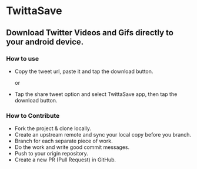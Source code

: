 
# TwittaSave

## Download Twitter Videos and Gifs directly to your android device. 

### How to use
- Copy the tweet url, paste it and tap the download button.

  or
- Tap the share tweet option and select TwittaSave app, then tap the download button.

### How to Contribute
- Fork the project & clone locally.
- Create an upstream remote and sync your local copy before you branch.
- Branch for each separate piece of work.
- Do the work and write good commit messages.
- Push to your origin repository.
- Create a new PR (Pull Request) in GitHub.
